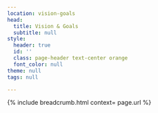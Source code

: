```yaml
---
location: vision-goals
head:
  title: Vision & Goals
  subtitle: null
style:
  header: true
  id: ''
  class: page-header text-center orange
  font_color: null
theme: null
tags: null

---
```

<p>{% include breadcrumb.html context= page.url %}</p>
